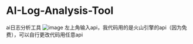 # AI-Log-Analysis-Tool
ai日志分析工具
![image](https://github.com/user-attachments/assets/5a1b4f60-8720-4e97-94bd-15fc1d97c247)
左上角输入api，我代码用的是火山引擎的api（因为免费），可以自行更改代码用任意api
